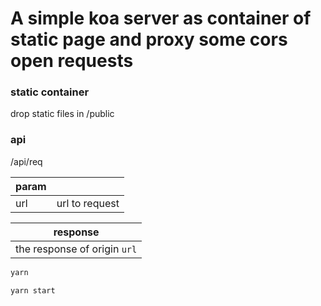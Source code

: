 # A simple koa server as container of static page and proxy some cors open requests  

### static container
drop static files in /public  

### api
/api/req

|param||
|---|---|
|url|url to request|

|response|
|------|
| the response of origin ```url```|


  
```bash
yarn
```

```bash
yarn start
```